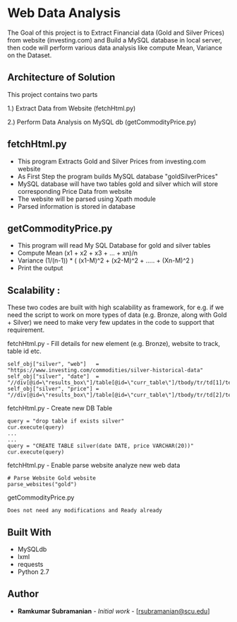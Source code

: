 # Web Data Analysis 
The Goal of this project is to Extract Financial data (Gold and Silver Prices) from website (investing.com) and Build a MySQL database in local server, then code will perform various data analysis like compute Mean, Variance on the Dataset.   

## Architecture of Solution
This project contains two parts 

1.) Extract Data from Website (fetchHtml.py) 

2.) Perform Data Analysis on MySQL db (getCommodityPrice.py)
    
## fetchHtml.py     
- This program Extracts Gold and Silver Prices from investing.com website 
- As First Step the program builds MySQL database "goldSilverPrices" 
- MySQL database will have two tables gold and silver which will store 
  corresponding Price Data from website 
- The website will be parsed using Xpath module
- Parsed information is stored in database 

## getCommodityPrice.py
- This program will read My SQL Database for gold and silver tables
- Compute Mean (x1 + x2 + x3 +  ... + xn)/n 
- Variance (1/(n-1)) * ( (x1-M)^2 + (x2-M)^2 + ..... + (Xn-M)^2 )
- Print the output <Metal type> <Mean> <Variance>

## Scalability :
These two codes are built with high scalability as framework, for e.g. if we need the script to work on more types of data (e.g. Bronze, along with Gold + Silver) we need to make very few updates in the code to support that requirement. 

fetchHtml.py - Fill details for new element (e.g. Bronze), website to track, table id etc.
```
self_obj["silver", "web"]   = "https://www.investing.com/commodities/silver-historical-data"
self_obj["silver", "date"]  = "//div[@id=\"results_box\"]/table[@id=\"curr_table\"]/tbody/tr/td[1]/text()"
self_obj["silver", "price"] = "//div[@id=\"results_box\"]/table[@id=\"curr_table\"]/tbody/tr/td[2]/text()"
```

fetchHtml.py - Create new DB Table 
```
query = "drop table if exists silver"
cur.execute(query)
...
...
query = "CREATE TABLE silver(date DATE, price VARCHAR(20))"
cur.execute(query)
```

fetchHtml.py  - Enable parse website analyze new web data
```
# Parse Website Gold website
parse_websites("gold")
```

getCommodityPrice.py
```
Does not need any modifications and Ready already  

```

## Built With 
- MySQLdb
- lxml
- requests
- Python 2.7

## Author
* **Ramkumar Subramanian** - *Initial work* - [rsubramanian@scu.edu]
